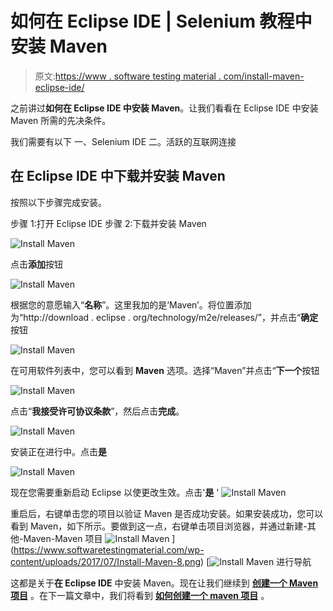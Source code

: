 # 如何在 Eclipse IDE | Selenium 教程中安装 Maven

> 原文:[https://www . software testing material . com/install-maven-eclipse-ide/](https://www.softwaretestingmaterial.com/install-maven-eclipse-ide/)

之前讲过**如何在 Eclipse IDE 中安装 Maven**。让我们看看在 Eclipse IDE 中安装 Maven 所需的先决条件。

我们需要有以下
一、Selenium IDE
二。活跃的互联网连接

## 在 Eclipse IDE 中下载并安装 Maven

按照以下步骤完成安装。

步骤 1:打开 Eclipse IDE
步骤 2:下载并安装 Maven

![Install Maven](img/424ac1a2a5f196092d98c99a901464f6.png)

点击**添加**按钮

![Install Maven](img/be2a4eda1cab57a9eeee75db7fe08a35.png)

根据您的意愿输入“**名称**”。这里我加的是‘Maven’。将位置添加为“http://download . eclipse . org/technology/m2e/releases/”，并点击“**确定**按钮

![Install Maven](img/690cccbd7bed97022e4cfce918c16e06.png)

在可用软件列表中，您可以看到 **Maven** 选项。选择“Maven”并点击“**下一个**按钮

![Install Maven](img/7c337f5c557312848f7adfa7410b8b86.png)

点击“**我接受许可协议条款**”，然后点击**完成**。

![Install Maven](img/1efd12c2322b6fe561b87ea31bce0819.png)

安装正在进行中。点击**是**

![Install Maven](img/d3f62065c7d32ffd518e0c8fcf0f1e88.png)

现在您需要重新启动 Eclipse 以使更改生效。点击'**是** ' ![Install Maven](img/a9f61e406f203ae70631069e0e07e514.png)

重启后，右键单击您的项目以验证 Maven 是否成功安装。如果安装成功，您可以看到 Maven，如下所示。要做到这一点，右键单击项目浏览器，并通过新建-其他-Maven-Maven 项目
![Install Maven](img/7366e1b5c71c97b65b7958e2c13457e8.png) ](https://www.softwaretestingmaterial.com/wp-content/uploads/2017/07/Install-Maven-8.png) [![Install Maven](img/635f3edc821f979550b871025b4bfa1f.png) 进行导航

这都是关于**在 Eclipse IDE** 中安装 Maven。现在让我们继续到 [**创建一个 Maven 项目**](https://www.softwaretestingmaterial.com/create-selenium-maven-project/) 。在下一篇文章中，我们将看到 [**如何创建一个 maven 项目**](https://www.softwaretestingmaterial.com/create-selenium-maven-project/) 。